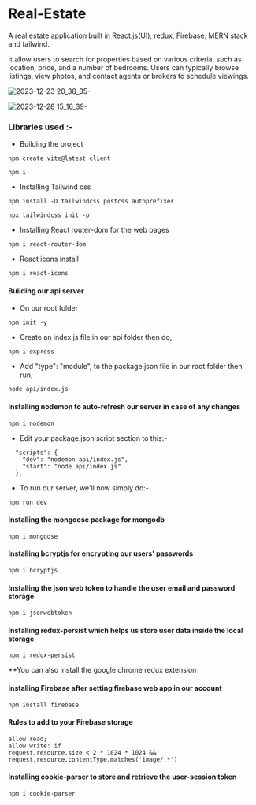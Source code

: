 # Real-Estate
A real estate application built in React.js(UI), redux, Firebase, MERN stack and tailwind.

It allow users to search for properties based on various criteria, such as location, price, and a number of bedrooms. Users can typically browse listings, view photos, and contact agents or brokers to schedule viewings.

![2023-12-23 20_38_35-](https://github.com/Marx-wrld/Real-Estate/assets/105711066/871fd9de-953e-4b67-aecc-3fb0d696d7b4)

![2023-12-28 15_16_39-](https://github.com/Marx-wrld/Real-Estate/assets/105711066/50feb2d1-2f8b-4cd0-a61b-beb29ddbfdea)


### Libraries used :-
- Building the project 
```
npm create vite@latest client

npm i
```

- Installing Tailwind css
```
npm install -D tailwindcss postcss autoprefixer

npx tailwindcss init -p
```  

- Installing React router-dom for the web pages
```
npm i react-router-dom
```
- React icons install
```
npm i react-icons
```
#### Building our api server

- On our root folder
```
npm init -y
```
- Create an index.js file in our api folder then do,
```
npm i express
```
- Add "type": "module", to the package.json file in our root folder then run,
```
node api/index.js
```
#### Installing nodemon to auto-refresh our server in case of any changes
```
npm i nodemon
```
- Edit your package.json script section to this:-
```
  "scripts": {
    "dev": "nodemon api/index.js",
    "start": "node api/index.js"
  },
```
- To run our server, we'll now simply do:-
```
npm run dev
```
#### Installing the mongoose package for mongodb
```
npm i mongoose
```
#### Installing bcryptjs for encrypting our users' passwords
```
npm i bcryptjs
```
#### Installing the json web token to handle the user email and password storage
```
npm i jsonwebtoken
```
#### Installing redux-persist which helps us store user data inside the local storage
```
npm i redux-persist
```
**You can also install the google chrome redux extension
#### Installing Firebase after setting firebase web app in our account
```
npm install firebase
```
#### Rules to add to your Firebase storage
```
allow read;
allow write: if 
request.resource.size < 2 * 1024 * 1024 &&
request.resource.contentType.matches('image/.*')
```
#### Installing cookie-parser to store and retrieve the user-session token
```
npm i cookie-parser
```
